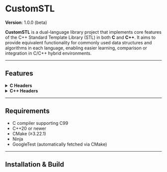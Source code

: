 # CustomSTL

**Version**: 1.0.0 (beta)

**CustomSTL** is a dual-language library project that implements core features of the C++ Standard Template Library (STL) in both **C** and **C++**. It aims to provide equivalent functionality for commonly used data structures and algorithms in each language, enabling easier learning, comparison or integration in C/C++ hybrid environments.

---

## Features

<details>
<summary><b>C Headers</b></summary>

- `c_list`
- `c_priority_queue`
- `c_queue`
- `c_stack`
- `c_utility`
- `c_vector`
</details>

<details>
<summary><b>C++ Headers</b></summary>

- `algorithm`
- `array`
- `barrier`
- `bit`
- `bitset`
- `chrono`
- `complex`
- `condition_variable`
- `counting_semaphore`
- `deque`
- `forward_list`
- `functional`
- `iterator`
- `limits`
- `list`
- `map`
- `memory`
- `mutex`
- `numbers`
- `numeric`
- `pair`
- `queue`
- `ratio`
- `set`
- `shared_mutex`
- `stack`
- `string_view`
- `string`
- `thread`
- `tuple`
- `type_traits`
- `unordered_map`
- `unordered_set`
- `utility`
- `vector`
</details>

---

## Requirements

- C compiler supporting C99
- C++20 or newer
- CMake (≥3.22.1)
- Ninja
- GoogleTest (automatically fetched via CMake)

---

## Installation & Build

